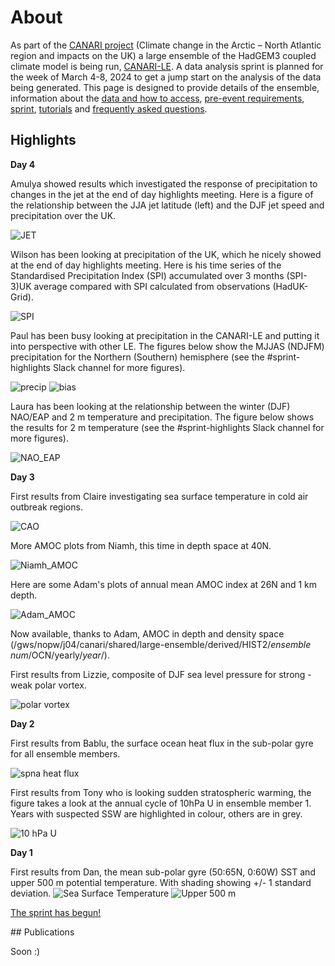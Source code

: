 # About 

As part of the [CANARI project](https://canari.ac.uk/) (Climate change in the Arctic – North Atlantic region and impacts on the UK) a large ensemble of the HadGEM3 coupled climate model is being run, [CANARI-LE](https://canari.ac.uk/resources_new/tools/).  A data analysis sprint is planned for the week of March 4-8, 2024 to get a jump start on the analysis of the data being generated.  This page is designed to provide details of the ensemble, information about the [data and how to access](data.md), [pre-event requirements](setup.md), [sprint](sprint.md), [tutorials](tutorials.md) and [frequently asked questions](FAQ.md).  

## Highlights

**Day 4**

Amulya showed results which investigated the response of precipitation to changes in the jet at the end of day highlights meeting.  Here is a figure of the relationship between the JJA jet latitude (left) and the DJF jet speed and precipitation over the UK.

![JET](assets/Amulya_jet.png)

Wilson has been looking at precipitation of the UK, which he nicely showed at the end of day highlights meeting.  Here is his time series of the Standardised Precipitation Index (SPI) accumulated over 3 months (SPI-3)UK average compared with SPI calculated from observations (HadUK-Grid).

![SPI](assets/Wilson_SPI.png)


Paul has been busy looking at precipitation in the CANARI-LE and putting it into perspective with other LE.  The figures below show the MJJAS (NDJFM) precipitation for the Northern (Southern) hemisphere (see the #sprint-highlights Slack channel for more figures).

![precip](assets/precip.png)
![bias](assets/bias.png)

Laura has been looking at the relationship between the winter (DJF) NAO/EAP and 2 m temperature and precipitation.  The figure below shows the results for 2 m temperature (see the #sprint-highlights Slack channel for more figures).

![NAO_EAP](assets/laura_NOA_EAP.png)

**Day 3**

First results from Claire investigating sea surface temperature in cold air outbreak regions.

![CAO](assets/Claire_CAO.png)

More AMOC plots from Niamh, this time in depth space at 40N.

![Niamh_AMOC](assets/Niamh_AMOC.png)

Here are some Adam's plots of annual mean AMOC index at 26N and 1 km depth.

![Adam_AMOC](assets/Adam_AMOC26N_1k_annual_ts.png)

Now available, thanks to Adam, AMOC in depth and density space (/gws/nopw/j04/canari/shared/large-ensemble/derived/HIST2/_ensemble num_/OCN/yearly/_year_/).

First results from Lizzie, composite of DJF sea level pressure for strong - weak polar vortex.

![polar vortex](assets/lizzie_polar_vortex.png)

**Day 2**

First results from Bablu, the surface ocean heat flux in the sub-polar gyre for all ensemble members.

![spna heat flux](assets/bablu_spna_sohefldo_timeseries_all.png)

First results from Tony who is looking sudden stratospheric warming, the figure takes a look at the annual cycle of 10hPa U in ensemble member 1.  Years with suspected SSW are highlighted in colour, others are in grey.

![10 hPa U](assets/Tony_u_60N_10hPa_CANARI_LE_member_01.png)

**Day 1**

First results from Dan, the mean sub-polar gyre (50:65N, 0:60W) SST and upper 500 m potential temperature.  With shading showing +/- 1 standard deviation.
![Sea Surface Temperature](assets/dan_spg_sst.png)
![Upper 500 m](assets/dan_spg_upper500temp.png)

[The sprint has begun!](https://canari.ac.uk/2024/03/04/canari-scientists-begin-analysis-of-the-hadgem3-large-ensemble/)

## Publications

Soon :)

